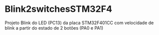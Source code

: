 # Blink2switchesSTM32F4
 
Projeto Blink do LED (PC13) da placa STM32F401CC com velocidade de blink a partir do estado de 2 botões (PA0 e PA1)
